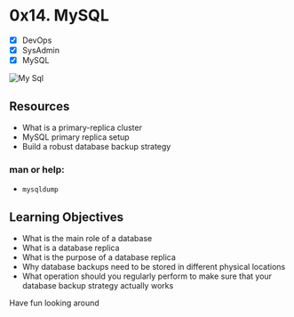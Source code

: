 # 0x14. MySQL
- [x] DevOps
- [x] SysAdmin
- [x] MySQL

![My Sql](https://s3.amazonaws.com/intranet-projects-files/holbertonschool-sysadmin_devops/280/KkrkDHT.png)

## Resources
* What is a primary-replica cluster
* MySQL primary replica setup
* Build a robust database backup strategy

### man or help:
* ```mysqldump```

## Learning Objectives
* What is the main role of a database
* What is a database replica
* What is the purpose of a database replica
* Why database backups need to be stored in different physical locations
* What operation should you regularly perform to make sure that your database backup strategy actually works

Have fun looking around

